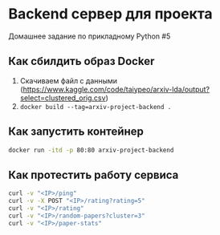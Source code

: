 # Backend сервер для проекта

Домашнее задание по прикладному Python #5

## Как сбилдить образ Docker

1. Скачиваем файл с данными (https://www.kaggle.com/code/taiypeo/arxiv-lda/output?select=clustered_orig.csv)
2. `docker build --tag=arxiv-project-backend .`


## Как запустить контейнер
```bash
docker run -itd -p 80:80 arxiv-project-backend
```

## Как протестить работу сервиса
```bash
curl -v "<IP>/ping"
curl -v -X POST "<IP>/rating?rating=5"
curl -v "<IP>/rating"
curl -v "<IP>/random-papers?cluster=3"
curl -v "<IP>/paper-stats"
```